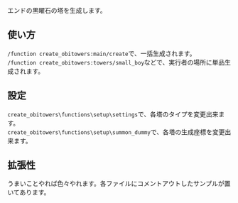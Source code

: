 エンドの黒曜石の塔を生成します。

## 使い方
`/function create_obitowers:main/create`で、一括生成されます。  
`/function create_obitowers:towers/small_boy`などで、実行者の場所に単品生成されます。

## 設定
`create_obitowers\functions\setup\settings`で、各塔のタイプを変更出来ます。  
`create_obitowers\functions\setup\summon_dummy`で、各塔の生成座標を変更出来ます。

## 拡張性
うまいことやれば色々やれます。各ファイルにコメントアウトしたサンプルが置いてあります。
